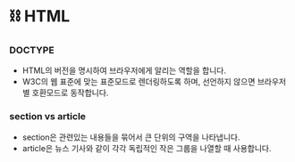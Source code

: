 # ⛓ HTML

### DOCTYPE

- HTML의 버전을 명시하여 브라우저에게 알리는 역할을 합니다.
- W3C의 웹 표준에 맞는 표준모드로 렌더링하도록 하며, 선언하지 않으면 브라우저별 호환모드로 동작합니다.

### section vs article

- section은 관련있는 내용들을 묶어서 큰 단위의 구역을 나타냅니다.
- article은 뉴스 기사와 같이 각각 독립적인 작은 그룹을 나열할 때 사용합니다.
